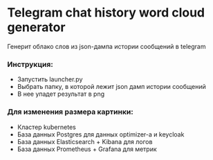 # Telegram chat history word cloud generator
Генерит облако слов из json-дампа истории сообщений в telegram

### Инструкция:
- Запустить launcher.py
- Выбрать папку, в которой лежит json дамп истории сообщений
- В нее упадет результат в png

### Для изменения размера картинки:
- Кластер kubernetes
- База данных Postgres для данных optimizer-а и keycloak
- База данных Elasticsearch + Kibana для логов
- База данных Prometheus + Grafana для метрик
